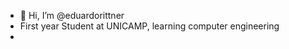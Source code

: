 - 👋 Hi, I’m @eduardorittner
- First year Student at UNICAMP, learning computer engineering
- 

<!---
eduardorittner/eduardorittner is a ✨ special ✨ repository because its `README.md` (this file) appears on your GitHub profile.
You can click the Preview link to take a look at your changes.
--->
